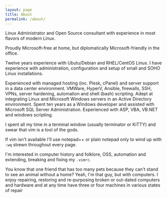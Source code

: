 ```yaml
---
layout: page
title: About
permalink: /about/
---
```


Linux Administrator and Open Source consultant with experience in most flavors of modern Linux.  

Proudly Microsoft-free at home, but diplomatically Microsoft-friendly in the office.  

Twelve years experience with Ubutu/Debian and RHEL/CentOS Linux.  I have experience with administration, configuration and setup of small and SOHO Linux installations.  

Experienced with managed hosting (inc. Plesk, cPanel) and server support in a data center environment. VMWare, HyperV, Ansible, firewalls, SSH, VPNs, server hardening, automation and shell (bash) scripting. 
Adept at integrating Linux and Microsoft Windows servers in an Active Directory environment. Spent ten years as a Windows developer and assisted with Microsoft SQL Server Administration. 
Experienced with ASP, VBA, VB.NET and windows scripting.  
 
I spent all my time in a terminal window (usually terminator or KiTTY) and swear that vim is a tool of the gods. 
 
If vim isn't available I'll use notepad++ or plain notepad only to wind up with `:wq` strewn throughout every page.  
 
I'm interested in computer history and folklore, OSS, automation and extending, breaking and fixing my `.vimrc`. 
 
You know that one friend that has too many pets because they can't stand to see an animal without a home?  Yeah, I'm that guy, but with computers.  I enjoy repairing, restoring and re-purposing broken or out-dated computers and hardware and at any time have three or four machines in various states of repair
